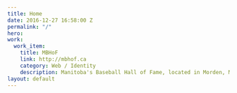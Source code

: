 ```yaml
---
title: Home
date: 2016-12-27 16:58:00 Z
permalink: "/"
hero: 
work:
  work_item:
    title: MBHoF
    link: http://mbhof.ca
    category: Web / Identity
    description: Manitoba's Baseball Hall of Fame, located in Morden, MB.
layout: default
---
```


